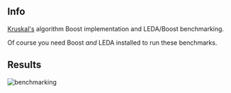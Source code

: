 ## Info

[Kruskal's](http://en.wikipedia.org/wiki/Kruskal's_algorithm) algorithm Boost implementation and LEDA/Boost benchmarking.

Of course you need Boost *and* LEDA installed to run these benchmarks.

## Results
![benchmarking](https://raw.githubusercontent.com/papanikge/graph-algs/master/kruskal_mst/times.png "Benchmarks")

